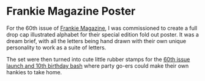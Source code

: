 # Frankie Magazine Poster 

For the 60th issue of [Frankie Magazine](http://www.frankie.com.au/), I was commissioned to create a full drop cap illustrated alphabet for their special edition fold out poster. It was a dream brief, with all the letters being hand drawn with their own unique personality to work as a suite of letters. 

The set were then turned into cute little rubber stamps for the [60th issue launch and 10th birthday bash](http://www.frankie.com.au/blogs/bits-and-bobs/frankie-birthday-bash-gallery) where party go-ers could make their own hankies to take home. 
